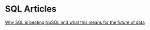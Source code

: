 # SQL Articles

[Why SQL is beating NoSQL and what this means for the future of data](https://www.timescale.com/blog/why-sql-beating-nosql-what-this-means-for-future-of-data-time-series-database-348b777b847a/)
